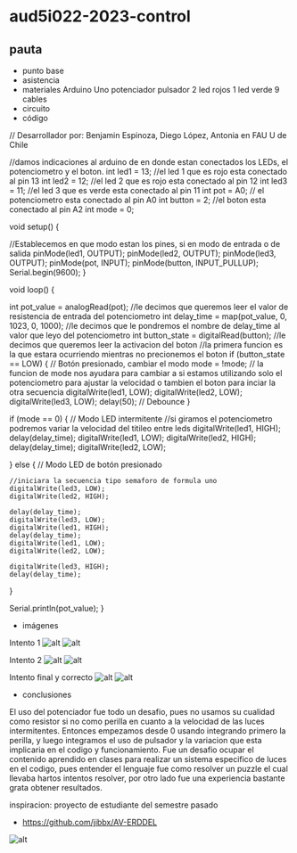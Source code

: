 # aud5i022-2023-control

## pauta

- punto base
- asistencia
- materiales
    Arduino Uno
    potenciador
    pulsador
    2 led rojos
    1 led verde
    9 cables
- circuito
- código

// Desarrollador por: Benjamin Espinoza, Diego López, Antonia en FAU U de   Chile


//damos indicaciones al arduino de en donde estan conectados los LEDs, el potenciometro y el boton.
int led1 = 13;   //el led 1 que es rojo esta conectado al pin 13
int led2 = 12;   //el led 2 que es rojo esta conectado al pin 12
int led3 = 11;   //el led 3 que es verde esta conectado al pin 11
int pot = A0;    // el potenciometro esta conectado al pin A0
int button = 2;  //el boton esta conectado al pin A2
int mode = 0;

void setup() {

  //Establecemos en que modo estan los pines, si en modo de entrada o de salida
  pinMode(led1, OUTPUT);
  pinMode(led2, OUTPUT);
  pinMode(led3, OUTPUT);
  pinMode(pot, INPUT);
  pinMode(button, INPUT_PULLUP);
  Serial.begin(9600);
}

void loop() {


  int pot_value = analogRead(pot);                    //le decimos que queremos leer el valor de resistencia de entrada del potenciometro
  int delay_time = map(pot_value, 0, 1023, 0, 1000);  //le decimos que le pondremos el nombre de delay_time al valor que leyo del potenciometro
  int button_state = digitalRead(button);             //le decimos que queremos leer la activacion del boton
                                                      //la primera funcion es la que estara ocurriendo mientras no precionemos el boton
  if (button_state == LOW) {
    // Botón presionado, cambiar el modo
    mode = !mode;  // la funcion de mode nos ayudara para cambiar a si estamos utilizando solo el potenciometro para ajustar la velocidad o tambien el boton para inciar la otra secuencia
    digitalWrite(led1, LOW);
    digitalWrite(led2, LOW);
    digitalWrite(led3, LOW);
    delay(50);  // Debounce
  }

  if (mode == 0) {
    // Modo LED intermitente
//si giramos el potenciometro podremos variar la velocidad del titileo entre leds
    digitalWrite(led1, HIGH);
    delay(delay_time);
    digitalWrite(led1, LOW);
    digitalWrite(led2, HIGH);
    delay(delay_time);
    digitalWrite(led2, LOW);

  } else {
    // Modo LED de botón presionado

    //iniciara la secuencia tipo semaforo de formula uno
    digitalWrite(led3, LOW);
    digitalWrite(led2, HIGH);

    delay(delay_time);
    digitalWrite(led3, LOW);
    digitalWrite(led1, HIGH);
    delay(delay_time);
    digitalWrite(led1, LOW);
    digitalWrite(led2, LOW);

    digitalWrite(led3, HIGH);
    delay(delay_time);
  }

  Serial.println(pot_value);
}
- imágenes

Intento 1
![alt](Foto1.jpg)
![alt](Foto2.jpg)

Intento 2
![alt](Foto3.jpg)
![alt](Foto4.jpg)

Intento final y correcto
![alt](Foto5.jpg)
![alt](Foto6.jpg)

- conclusiones

El uso del potenciador fue todo un desafio, pues no usamos su cualidad como resistor si no como perilla en cuanto a la velocidad de las luces intermitentes.
Entonces empezamos desde 0 usando integrando primero la perilla, y luego integramos el uso de pulsador y la variacion que esta implicaria en el codigo y
funcionamiento.
Fue un desafio ocupar el contenido aprendido en clases para realizar un sistema especifico de luces en el codigo, pues entender el lenguaje fue como resolver
un puzzle el cual llevaba hartos intentos resolver, por otro lado fue una experiencia bastante grata obtener resultados.

inspiracion: proyecto de estudiante del semestre pasado

* https://github.com/jibbx/AV-ERDDEL

![alt](foto.jpg "foto en clases")
